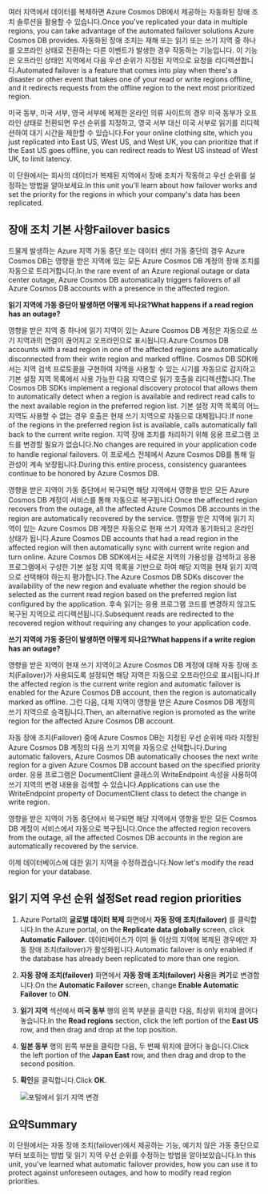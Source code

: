 <span data-ttu-id="7ca6f-101">여러 지역에서 데이터를 복제하면 Azure Cosmos DB에서 제공하는 자동화된 장애 조치 솔루션을 활용할 수 있습니다.</span><span class="sxs-lookup"><span data-stu-id="7ca6f-101">Once you've replicated your data in multiple regions, you can take advantage of the automated failover solutions Azure Cosmos DB provides.</span></span> <span data-ttu-id="7ca6f-102">자동화된 장애 조치는 재해 또는 읽기 또는 쓰기 지역 중 하나를 오프라인 상태로 전환하는 다른 이벤트가 발생한 경우 작동하는 기능입니다. 이 기능은 오프라인 상태인 지역에서 다음 우선 순위가 지정된 지역으로 요청을 리디렉션합니다.</span><span class="sxs-lookup"><span data-stu-id="7ca6f-102">Automated failover is a feature that comes into play when there's a disaster or other event that takes one of your read or write regions offline, and it redirects requests from the offline region to the next most prioritized region.</span></span> 

<span data-ttu-id="7ca6f-103">미국 동부, 미국 서부, 영국 서부에 복제한 온라인 의류 사이트의 경우 미국 동부가 오프라인 상태로 전환되면 우선 순위를 지정하고, 영국 서부 대신 미국 서부로 읽기를 리디렉션하여 대기 시간을 제한할 수 있습니다.</span><span class="sxs-lookup"><span data-stu-id="7ca6f-103">For your online clothing site, which you just replicated into East US, West US, and West UK, you can prioritize that if the East US goes offline, you can redirect reads to West US instead of West UK, to limit latency.</span></span> 

<span data-ttu-id="7ca6f-104">이 단원에서는 회사의 데이터가 복제된 지역에서 장애 조치가 작동하고 우선 순위를 설정하는 방법을 알아보세요.</span><span class="sxs-lookup"><span data-stu-id="7ca6f-104">In this unit you'll learn about how failover works and set the priority for the regions in which your company's data has been replicated.</span></span>

## <a name="failover-basics"></a><span data-ttu-id="7ca6f-105">장애 조치 기본 사항</span><span class="sxs-lookup"><span data-stu-id="7ca6f-105">Failover basics</span></span>

<span data-ttu-id="7ca6f-106">드물게 발생하는 Azure 지역 가동 중단 또는 데이터 센터 가동 중단의 경우 Azure Cosmos DB는 영향을 받은 지역에 있는 모든 Azure Cosmos DB 계정의 장애 조치를 자동으로 트리거합니다.</span><span class="sxs-lookup"><span data-stu-id="7ca6f-106">In the rare event of an Azure regional outage or data center outage, Azure Cosmos DB automatically triggers failovers of all Azure Cosmos DB accounts with a presence in the affected region.</span></span>

<span data-ttu-id="7ca6f-107">**읽기 지역에 가동 중단이 발생하면 어떻게 되나요?**</span><span class="sxs-lookup"><span data-stu-id="7ca6f-107">**What happens if a read region has an outage?**</span></span>

<span data-ttu-id="7ca6f-108">영향을 받은 지역 중 하나에 읽기 지역이 있는 Azure Cosmos DB 계정은 자동으로 쓰기 지역과의 연결이 끊어지고 오프라인으로 표시됩니다.</span><span class="sxs-lookup"><span data-stu-id="7ca6f-108">Azure Cosmos DB accounts with a read region in one of the affected regions are automatically disconnected from their write region and marked offline.</span></span> <span data-ttu-id="7ca6f-109">Cosmos DB SDK에서는 지역 검색 프로토콜을 구현하여 지역을 사용할 수 있는 시기를 자동으로 감지하고 기본 설정 지역 목록에서 사용 가능한 다음 지역으로 읽기 호출을 리디렉션합니다.</span><span class="sxs-lookup"><span data-stu-id="7ca6f-109">The Cosmos DB SDKs implement a regional discovery protocol that allows them to automatically detect when a region is available and redirect read calls to the next available region in the preferred region list.</span></span> <span data-ttu-id="7ca6f-110">기본 설정 지역 목록의 어느 지역도 사용할 수 없는 경우 호출은 현재 쓰기 지역으로 자동으로 대체됩니다.</span><span class="sxs-lookup"><span data-stu-id="7ca6f-110">If none of the regions in the preferred region list is available, calls automatically fall back to the current write region.</span></span> <span data-ttu-id="7ca6f-111">지역 장애 조치를 처리하기 위해 응용 프로그램 코드를 변경할 필요가 없습니다.</span><span class="sxs-lookup"><span data-stu-id="7ca6f-111">No changes are required in your application code to handle regional failovers.</span></span> <span data-ttu-id="7ca6f-112">이 프로세스 전체에서 Azure Cosmos DB를 통해 일관성이 계속 보장됩니다.</span><span class="sxs-lookup"><span data-stu-id="7ca6f-112">During this entire process, consistency guarantees continue to be honored by Azure Cosmos DB.</span></span>

<span data-ttu-id="7ca6f-113">영향을 받은 지역이 가동 중단에서 복구되면 해당 지역에서 영향을 받은 모든 Azure Cosmos DB 계정이 서비스를 통해 자동으로 복구됩니다.</span><span class="sxs-lookup"><span data-stu-id="7ca6f-113">Once the affected region recovers from the outage, all the affected Azure Cosmos DB accounts in the region are automatically recovered by the service.</span></span> <span data-ttu-id="7ca6f-114">영향을 받은 지역에 읽기 지역이 있는 Azure Cosmos DB 계정은 자동으로 현재 쓰기 지역과 동기화되고 온라인 상태가 됩니다.</span><span class="sxs-lookup"><span data-stu-id="7ca6f-114">Azure Cosmos DB accounts that had a read region in the affected region will then automatically sync with current write region and turn online.</span></span> <span data-ttu-id="7ca6f-115">Azure Cosmos DB SDK에서는 새로운 지역의 가용성을 검색하고 응용 프로그램에서 구성한 기본 설정 지역 목록을 기반으로 하여 해당 지역을 현재 읽기 지역으로 선택해야 하는지 평가합니다.</span><span class="sxs-lookup"><span data-stu-id="7ca6f-115">The Azure Cosmos DB SDKs discover the availability of the new region and evaluate whether the region should be selected as the current read region based on the preferred region list configured by the application.</span></span> <span data-ttu-id="7ca6f-116">후속 읽기는 응용 프로그램 코드를 변경하지 않고도 복구된 지역으로 리디렉션됩니다.</span><span class="sxs-lookup"><span data-stu-id="7ca6f-116">Subsequent reads are redirected to the recovered region without requiring any changes to your application code.</span></span>

<span data-ttu-id="7ca6f-117">**쓰기 지역에 가동 중단이 발생하면 어떻게 되나요?**</span><span class="sxs-lookup"><span data-stu-id="7ca6f-117">**What happens if a write region has an outage?**</span></span>

<span data-ttu-id="7ca6f-118">영향을 받은 지역이 현재 쓰기 지역이고 Azure Cosmos DB 계정에 대해 자동 장애 조치(Failover)가 사용되도록 설정되면 해당 지역은 자동으로 오프라인으로 표시됩니다.</span><span class="sxs-lookup"><span data-stu-id="7ca6f-118">If the affected region is the current write region and automatic failover is enabled for the Azure Cosmos DB account, then the region is automatically marked as offline.</span></span> <span data-ttu-id="7ca6f-119">그런 다음, 대체 지역이 영향을 받은 Azure Cosmos DB 계정의 쓰기 지역으로 승격됩니다.</span><span class="sxs-lookup"><span data-stu-id="7ca6f-119">Then, an alternative region is promoted as the write region for the affected Azure Cosmos DB account.</span></span>

<span data-ttu-id="7ca6f-120">자동 장애 조치(Failover) 중에 Azure Cosmos DB는 지정된 우선 순위에 따라 지정된 Azure Cosmos DB 계정의 다음 쓰기 지역을 자동으로 선택합니다.</span><span class="sxs-lookup"><span data-stu-id="7ca6f-120">During automatic failovers, Azure Cosmos DB automatically chooses the next write region for a given Azure Cosmos DB account based on the specified priority order.</span></span> <span data-ttu-id="7ca6f-121">응용 프로그램은 DocumentClient 클래스의 WriteEndpoint 속성을 사용하여 쓰기 지역의 변경 내용을 검색할 수 있습니다.</span><span class="sxs-lookup"><span data-stu-id="7ca6f-121">Applications can use the WriteEndpoint property of DocumentClient class to detect the change in write region.</span></span>

<span data-ttu-id="7ca6f-122">영향을 받은 지역이 가동 중단에서 복구되면 해당 지역에서 영향을 받은 모든 Cosmos DB 계정이 서비스에서 자동으로 복구됩니다.</span><span class="sxs-lookup"><span data-stu-id="7ca6f-122">Once the affected region recovers from the outage, all the affected Cosmos DB accounts in the region are automatically recovered by the service.</span></span>

<span data-ttu-id="7ca6f-123">이제 데이터베이스에 대한 읽기 지역을 수정하겠습니다.</span><span class="sxs-lookup"><span data-stu-id="7ca6f-123">Now let's modify the read region for your database.</span></span>

## <a name="set-read-region-priorities"></a><span data-ttu-id="7ca6f-124">읽기 지역 우선 순위 설정</span><span class="sxs-lookup"><span data-stu-id="7ca6f-124">Set read region priorities</span></span>

1. <span data-ttu-id="7ca6f-125">Azure Portal의 **글로벌 데이터 복제** 화면에서 **자동 장애 조치(failover)** 를 클릭합니다.</span><span class="sxs-lookup"><span data-stu-id="7ca6f-125">In the Azure portal, on the **Replicate data globally** screen, click **Automatic Failover**.</span></span> <span data-ttu-id="7ca6f-126">데이터베이스가 이미 둘 이상의 지역에 복제된 경우에만 자동 장애 조치(failover)가 활성화됩니다.</span><span class="sxs-lookup"><span data-stu-id="7ca6f-126">Automatic failover is only enabled if the database has already been replicated to more than one region.</span></span>
2. <span data-ttu-id="7ca6f-127">**자동 장애 조치(failover)** 화면에서 **자동 장애 조치(failover) 사용**을 **켜기**로 변경합니다.</span><span class="sxs-lookup"><span data-stu-id="7ca6f-127">On the **Automatic Failover** screen, change **Enable Automatic Failover** to **ON**.</span></span>
3. <span data-ttu-id="7ca6f-128">**읽기 지역** 섹션에서 **미국 동부** 행의 왼쪽 부분을 클릭한 다음, 최상위 위치에 끌어다 놓습니다.</span><span class="sxs-lookup"><span data-stu-id="7ca6f-128">In the **Read regions** section, click the left portion of the **East US** row, and then drag and drop at the top position.</span></span>
4. <span data-ttu-id="7ca6f-129">**일본 동부** 행의 왼쪽 부분을 클릭한 다음, 두 번째 위치에 끌어다 놓습니다.</span><span class="sxs-lookup"><span data-stu-id="7ca6f-129">Click the left portion of the **Japan East** row, and then drag and drop to the second position.</span></span>
5. <span data-ttu-id="7ca6f-130">**확인**을 클릭합니다.</span><span class="sxs-lookup"><span data-stu-id="7ca6f-130">Click **OK**.</span></span>

    ![포털에서 읽기 지역 변경](../media/4-change-priorities/change-read-priorities.gif)

## <a name="summary"></a><span data-ttu-id="7ca6f-132">요약</span><span class="sxs-lookup"><span data-stu-id="7ca6f-132">Summary</span></span>

<span data-ttu-id="7ca6f-133">이 단원에서는 자동 장애 조치(failover)에서 제공하는 기능, 예기치 않은 가동 중단으로부터 보호하는 방법 및 읽기 지역 우선 순위를 수정하는 방법을 알아보았습니다.</span><span class="sxs-lookup"><span data-stu-id="7ca6f-133">In this unit, you've learned what automatic failover provides, how you can use it to protect against unforeseen outages, and how to modify read region priorities.</span></span>